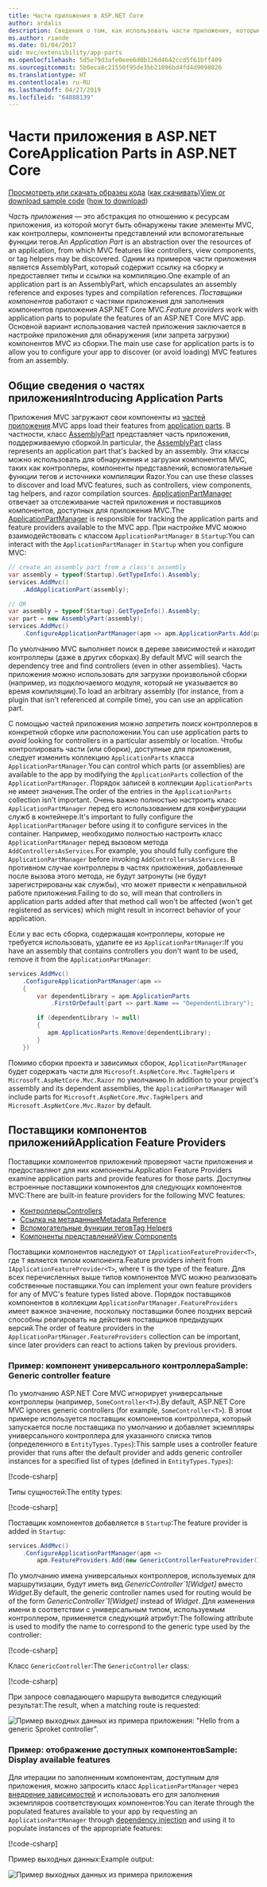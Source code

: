 ```yaml
---
title: Части приложения в ASP.NET Core
author: ardalis
description: Сведения о том, как использовать части приложения, которые являются абстракциями по отношению к ресурсам приложения, для обнаружения или запрета загрузки компонентов из сборки.
ms.author: riande
ms.date: 01/04/2017
uid: mvc/extensibility/app-parts
ms.openlocfilehash: 5d5e79d3afe0eee6d0b126d4642ccd5f61bff409
ms.sourcegitcommit: 5b0eca8c21550f95de3bb21096bd4fd4d9098026
ms.translationtype: HT
ms.contentlocale: ru-RU
ms.lasthandoff: 04/27/2019
ms.locfileid: "64888139"
---
```

# <a name="application-parts-in-aspnet-core"></a><span data-ttu-id="e6fff-103">Части приложения в ASP.NET Core</span><span class="sxs-lookup"><span data-stu-id="e6fff-103">Application Parts in ASP.NET Core</span></span>

<span data-ttu-id="e6fff-104">[Просмотреть или скачать образец кода](https://github.com/aspnet/AspNetCore.Docs/tree/master/aspnetcore/mvc/advanced/app-parts/sample) ([как скачивать](xref:index#how-to-download-a-sample))</span><span class="sxs-lookup"><span data-stu-id="e6fff-104">[View or download sample code](https://github.com/aspnet/AspNetCore.Docs/tree/master/aspnetcore/mvc/advanced/app-parts/sample) ([how to download](xref:index#how-to-download-a-sample))</span></span>

<span data-ttu-id="e6fff-105">*Часть приложения* — это абстракция по отношению к ресурсам приложения, из которой могут быть обнаружены такие элементы MVC, как контроллеры, компоненты представлений или вспомогательные функции тегов.</span><span class="sxs-lookup"><span data-stu-id="e6fff-105">An *Application Part* is an abstraction over the resources of an application, from which MVC features like controllers, view components, or tag helpers may be discovered.</span></span> <span data-ttu-id="e6fff-106">Одним из примеров части приложения является AssemblyPart, который содержит ссылку на сборку и предоставляет типы и ссылки на компиляцию.</span><span class="sxs-lookup"><span data-stu-id="e6fff-106">One example of an application part is an AssemblyPart, which encapsulates an assembly reference and exposes types and compilation references.</span></span> <span data-ttu-id="e6fff-107">*Поставщики компонентов* работают с частями приложения для заполнения компонентов приложения ASP.NET Core MVC.</span><span class="sxs-lookup"><span data-stu-id="e6fff-107">*Feature providers* work with application parts to populate the features of an ASP.NET Core MVC app.</span></span> <span data-ttu-id="e6fff-108">Основной вариант использования частей приложения заключается в настройке приложения для обнаружения (или запрета загрузки) компонентов MVC из сборки.</span><span class="sxs-lookup"><span data-stu-id="e6fff-108">The main use case for application parts is to allow you to configure your app to discover (or avoid loading) MVC features from an assembly.</span></span>

## <a name="introducing-application-parts"></a><span data-ttu-id="e6fff-109">Общие сведения о частях приложения</span><span class="sxs-lookup"><span data-stu-id="e6fff-109">Introducing Application Parts</span></span>

<span data-ttu-id="e6fff-110">Приложения MVC загружают свои компоненты из [частей приложения](/dotnet/api/microsoft.aspnetcore.mvc.applicationparts.applicationpart).</span><span class="sxs-lookup"><span data-stu-id="e6fff-110">MVC apps load their features from [application parts](/dotnet/api/microsoft.aspnetcore.mvc.applicationparts.applicationpart).</span></span> <span data-ttu-id="e6fff-111">В частности, класс [AssemblyPart](/dotnet/api/microsoft.aspnetcore.mvc.applicationparts.assemblypart#Microsoft_AspNetCore_Mvc_ApplicationParts_AssemblyPart) представляет часть приложения, поддерживаемую сборкой.</span><span class="sxs-lookup"><span data-stu-id="e6fff-111">In particular, the [AssemblyPart](/dotnet/api/microsoft.aspnetcore.mvc.applicationparts.assemblypart#Microsoft_AspNetCore_Mvc_ApplicationParts_AssemblyPart) class represents an application part that's backed by an assembly.</span></span> <span data-ttu-id="e6fff-112">Эти классы можно использовать для обнаружения и загрузки компонентов MVC, таких как контроллеры, компоненты представлений, вспомогательные функции тегов и источники компиляции Razor.</span><span class="sxs-lookup"><span data-stu-id="e6fff-112">You can use these classes to discover and load MVC features, such as controllers, view components, tag helpers, and razor compilation sources.</span></span> <span data-ttu-id="e6fff-113">[ApplicationPartManager](/dotnet/api/microsoft.aspnetcore.mvc.applicationparts.applicationpartmanager) отвечает за отслеживание частей приложения и поставщиков компонентов, доступных для приложения MVC.</span><span class="sxs-lookup"><span data-stu-id="e6fff-113">The [ApplicationPartManager](/dotnet/api/microsoft.aspnetcore.mvc.applicationparts.applicationpartmanager) is responsible for tracking the application parts and feature providers available to the MVC app.</span></span> <span data-ttu-id="e6fff-114">При настройке MVC можно взаимодействовать с классом `ApplicationPartManager` в `Startup`:</span><span class="sxs-lookup"><span data-stu-id="e6fff-114">You can interact with the `ApplicationPartManager` in `Startup` when you configure MVC:</span></span>

```csharp
// create an assembly part from a class's assembly
var assembly = typeof(Startup).GetTypeInfo().Assembly;
services.AddMvc()
    .AddApplicationPart(assembly);

// OR
var assembly = typeof(Startup).GetTypeInfo().Assembly;
var part = new AssemblyPart(assembly);
services.AddMvc()
    .ConfigureApplicationPartManager(apm => apm.ApplicationParts.Add(part));
```

<span data-ttu-id="e6fff-115">По умолчанию MVC выполняет поиск в дереве зависимостей и находит контроллеры (даже в других сборках).</span><span class="sxs-lookup"><span data-stu-id="e6fff-115">By default MVC will search the dependency tree and find controllers (even in other assemblies).</span></span> <span data-ttu-id="e6fff-116">Часть приложения можно использовать для загрузки произвольной сборки (например, из подключаемого модуля, который не указывается во время компиляции).</span><span class="sxs-lookup"><span data-stu-id="e6fff-116">To load an arbitrary assembly (for instance, from a plugin that isn't referenced at compile time), you can use an application part.</span></span>

<span data-ttu-id="e6fff-117">С помощью частей приложения можно *запретить* поиск контроллеров в конкретной сборке или расположении.</span><span class="sxs-lookup"><span data-stu-id="e6fff-117">You can use application parts to *avoid* looking for controllers in a particular assembly or location.</span></span> <span data-ttu-id="e6fff-118">Чтобы контролировать части (или сборки), доступные для приложения, следует изменить коллекцию `ApplicationParts` класса `ApplicationPartManager`.</span><span class="sxs-lookup"><span data-stu-id="e6fff-118">You can control which parts (or assemblies) are available to the app by modifying the `ApplicationParts` collection of the `ApplicationPartManager`.</span></span> <span data-ttu-id="e6fff-119">Порядок записей в коллекции `ApplicationParts` не имеет значения.</span><span class="sxs-lookup"><span data-stu-id="e6fff-119">The order of the entries in the `ApplicationParts` collection isn't important.</span></span> <span data-ttu-id="e6fff-120">Очень важно полностью настроить класс `ApplicationPartManager` перед его использованием для конфигурации служб в контейнере.</span><span class="sxs-lookup"><span data-stu-id="e6fff-120">It's important to fully configure the `ApplicationPartManager` before using it to configure services in the container.</span></span> <span data-ttu-id="e6fff-121">Например, необходимо полностью настроить класс `ApplicationPartManager` перед вызовом метода `AddControllersAsServices`.</span><span class="sxs-lookup"><span data-stu-id="e6fff-121">For example, you should fully configure the `ApplicationPartManager` before invoking `AddControllersAsServices`.</span></span> <span data-ttu-id="e6fff-122">В противном случае контроллеры в частях приложения, добавленные после вызова этого метода, не будут затронуты (не будут зарегистрированы как службы), что может привести к неправильной работе приложения.</span><span class="sxs-lookup"><span data-stu-id="e6fff-122">Failing to do so, will mean that controllers in application parts added after that method call won't be affected (won't get registered as services) which might result in incorrect behavior of your application.</span></span>

<span data-ttu-id="e6fff-123">Если у вас есть сборка, содержащая контроллеры, которые не требуется использовать, удалите ее из `ApplicationPartManager`:</span><span class="sxs-lookup"><span data-stu-id="e6fff-123">If you have an assembly that contains controllers you don't want to be used, remove it from the `ApplicationPartManager`:</span></span>

```csharp
services.AddMvc()
    .ConfigureApplicationPartManager(apm =>
    {
        var dependentLibrary = apm.ApplicationParts
            .FirstOrDefault(part => part.Name == "DependentLibrary");

        if (dependentLibrary != null)
        {
           apm.ApplicationParts.Remove(dependentLibrary);
        }
    })
```

<span data-ttu-id="e6fff-124">Помимо сборки проекта и зависимых сборок, `ApplicationPartManager` будет содержать части для `Microsoft.AspNetCore.Mvc.TagHelpers` и `Microsoft.AspNetCore.Mvc.Razor` по умолчанию.</span><span class="sxs-lookup"><span data-stu-id="e6fff-124">In addition to your project's assembly and its dependent assemblies, the `ApplicationPartManager` will include parts for `Microsoft.AspNetCore.Mvc.TagHelpers` and `Microsoft.AspNetCore.Mvc.Razor` by default.</span></span>

## <a name="application-feature-providers"></a><span data-ttu-id="e6fff-125">Поставщики компонентов приложений</span><span class="sxs-lookup"><span data-stu-id="e6fff-125">Application Feature Providers</span></span>

<span data-ttu-id="e6fff-126">Поставщики компонентов приложений проверяют части приложения и предоставляют для них компоненты.</span><span class="sxs-lookup"><span data-stu-id="e6fff-126">Application Feature Providers examine application parts and provide features for those parts.</span></span> <span data-ttu-id="e6fff-127">Доступны встроенные поставщики компонентов для следующих компонентов MVC:</span><span class="sxs-lookup"><span data-stu-id="e6fff-127">There are built-in feature providers for the following MVC features:</span></span>

* [<span data-ttu-id="e6fff-128">Контроллеры</span><span class="sxs-lookup"><span data-stu-id="e6fff-128">Controllers</span></span>](/dotnet/api/microsoft.aspnetcore.mvc.controllers.controllerfeatureprovider)
* [<span data-ttu-id="e6fff-129">Ссылка на метаданные</span><span class="sxs-lookup"><span data-stu-id="e6fff-129">Metadata Reference</span></span>](/dotnet/api/microsoft.aspnetcore.mvc.razor.compilation.metadatareferencefeatureprovider)
* [<span data-ttu-id="e6fff-130">Вспомогательные функции тегов</span><span class="sxs-lookup"><span data-stu-id="e6fff-130">Tag Helpers</span></span>](/dotnet/api/microsoft.aspnetcore.mvc.razor.taghelpers.taghelperfeatureprovider)
* [<span data-ttu-id="e6fff-131">Компоненты представлений</span><span class="sxs-lookup"><span data-stu-id="e6fff-131">View Components</span></span>](/dotnet/api/microsoft.aspnetcore.mvc.viewcomponents.viewcomponentfeatureprovider)

<span data-ttu-id="e6fff-132">Поставщики компонентов наследуют от `IApplicationFeatureProvider<T>`, где `T` является типом компонента.</span><span class="sxs-lookup"><span data-stu-id="e6fff-132">Feature providers inherit from `IApplicationFeatureProvider<T>`, where `T` is the type of the feature.</span></span> <span data-ttu-id="e6fff-133">Для всех перечисленных выше типов компонентов MVC можно реализовать собственные поставщики.</span><span class="sxs-lookup"><span data-stu-id="e6fff-133">You can implement your own feature providers for any of MVC's feature types listed above.</span></span> <span data-ttu-id="e6fff-134">Порядок поставщиков компонентов в коллекции `ApplicationPartManager.FeatureProviders` имеет важное значение, поскольку поставщики более поздних версий способны реагировать на действия поставщиков предыдущих версий.</span><span class="sxs-lookup"><span data-stu-id="e6fff-134">The order of feature providers in the `ApplicationPartManager.FeatureProviders` collection can be important, since later providers can react to actions taken by previous providers.</span></span>

### <a name="sample-generic-controller-feature"></a><span data-ttu-id="e6fff-135">Пример: компонент универсального контроллера</span><span class="sxs-lookup"><span data-stu-id="e6fff-135">Sample: Generic controller feature</span></span>

<span data-ttu-id="e6fff-136">По умолчанию ASP.NET Core MVC игнорирует универсальные контроллеры (например, `SomeController<T>`).</span><span class="sxs-lookup"><span data-stu-id="e6fff-136">By default, ASP.NET Core MVC ignores generic controllers (for example, `SomeController<T>`).</span></span> <span data-ttu-id="e6fff-137">В этом примере используется поставщик компонентов контроллера, который запускается после поставщика по умолчанию и добавляет экземпляры универсального контроллера для указанного списка типов (определенного в `EntityTypes.Types`):</span><span class="sxs-lookup"><span data-stu-id="e6fff-137">This sample uses a controller feature provider that runs after the default provider and adds generic controller instances for a specified list of types (defined in `EntityTypes.Types`):</span></span>

[!code-csharp[](./app-parts/sample/AppPartsSample/GenericControllerFeatureProvider.cs?highlight=13&range=18-36)]

<span data-ttu-id="e6fff-138">Типы сущностей:</span><span class="sxs-lookup"><span data-stu-id="e6fff-138">The entity types:</span></span>

[!code-csharp[](./app-parts/sample/AppPartsSample/Model/EntityTypes.cs?range=6-16)]

<span data-ttu-id="e6fff-139">Поставщик компонентов добавляется в `Startup`:</span><span class="sxs-lookup"><span data-stu-id="e6fff-139">The feature provider is added in `Startup`:</span></span>

```csharp
services.AddMvc()
    .ConfigureApplicationPartManager(apm => 
        apm.FeatureProviders.Add(new GenericControllerFeatureProvider()));
```

<span data-ttu-id="e6fff-140">По умолчанию имена универсальных контроллеров, используемых для маршрутизации, будут иметь вид *GenericController\`1[Widget]* вместо *Widget*.</span><span class="sxs-lookup"><span data-stu-id="e6fff-140">By default, the generic controller names used for routing would be of the form *GenericController\`1[Widget]* instead of *Widget*.</span></span> <span data-ttu-id="e6fff-141">Для изменения имени в соответствии с универсальным типом, используемым контроллером, применяется следующий атрибут:</span><span class="sxs-lookup"><span data-stu-id="e6fff-141">The following attribute is used to modify the name to correspond to the generic type used by the controller:</span></span>

[!code-csharp[](./app-parts/sample/AppPartsSample/GenericControllerNameConvention.cs)]

<span data-ttu-id="e6fff-142">Класс `GenericController`:</span><span class="sxs-lookup"><span data-stu-id="e6fff-142">The `GenericController` class:</span></span>

[!code-csharp[](./app-parts/sample/AppPartsSample/GenericController.cs?highlight=5-6)]

<span data-ttu-id="e6fff-143">При запросе совпадающего маршрута выводится следующий результат:</span><span class="sxs-lookup"><span data-stu-id="e6fff-143">The result, when a matching route is requested:</span></span>

![Пример выходных данных из примера приложения: "Hello from a generic Sproket controller".](app-parts/_static/generic-controller.png)

### <a name="sample-display-available-features"></a><span data-ttu-id="e6fff-145">Пример: отображение доступных компонентов</span><span class="sxs-lookup"><span data-stu-id="e6fff-145">Sample: Display available features</span></span>

<span data-ttu-id="e6fff-146">Для итерации по заполненным компонентам, доступным для приложения, можно запросить класс `ApplicationPartManager` через [внедрение зависимостей](../../fundamentals/dependency-injection.md) и использовать его для заполнения экземпляров соответствующих компонентов:</span><span class="sxs-lookup"><span data-stu-id="e6fff-146">You can iterate through the populated features available to your app by requesting an `ApplicationPartManager` through [dependency injection](../../fundamentals/dependency-injection.md) and using it to populate instances of the appropriate features:</span></span>

[!code-csharp[](./app-parts/sample/AppPartsSample/Controllers/FeaturesController.cs?highlight=16,25-27)]

<span data-ttu-id="e6fff-147">Пример выходных данных:</span><span class="sxs-lookup"><span data-stu-id="e6fff-147">Example output:</span></span>

![Пример выходных данных из примера приложения](app-parts/_static/available-features.png)
